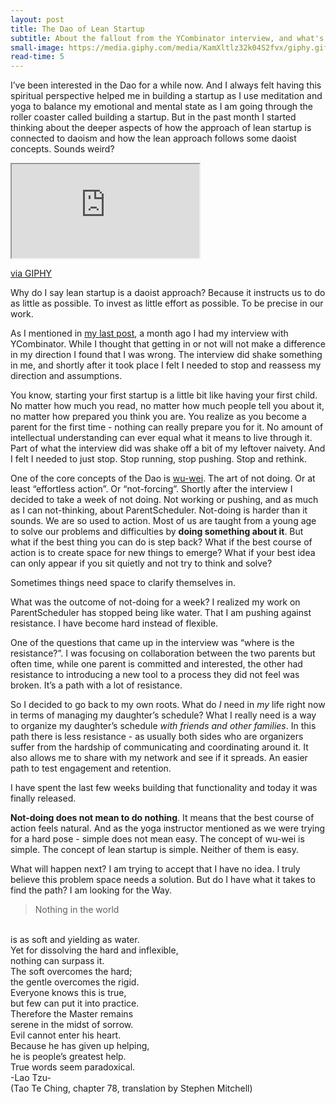 ```yaml
---
layout: post
title: The Dao of Lean Startup
subtitle: About the fallout from the YCombinator interview, and what's Dao got to do with it.
small-image: https://media.giphy.com/media/KamXltlz32k04S2fvx/giphy.gif
read-time: 5
---
```

I’ve been interested in the Dao for a while now. And I always felt having this spiritual perspective helped me in building a startup as I use meditation and yoga to balance my emotional and mental state as I am going through the roller coaster called building a startup. But in the past month I started thinking about the deeper aspects of how the approach of lean startup is connected to daoism and how the lean approach follows some daoist concepts. Sounds weird?

<iframe src="https://giphy.com/embed/KamXltlz32k04S2fvx" class="post-image post-gif" allowFullScreen></iframe><p><a href="https://giphy.com/gifs/cat-kitty-meditate-KamXltlz32k04S2fvx">via GIPHY</a></p>

Why do I say lean startup is a daoist approach? Because it instructs us to do as little as possible. To invest as little effort as possible. To be precise in our work.

As I mentioned in <a href="https://blog.parentscheduler.app/posts/2020/12/09/yc_interview/" target="_blank">my last post</a>, a month ago I had my interview with YCombinator. While I thought that getting in or not will not make a difference in my direction I found that I was wrong. The interview did shake something in me, and shortly after it took place I felt I needed to stop and reassess my direction and assumptions.

You know, starting your first startup is a little bit like having your first child. No matter how much you read, no matter how much people tell you about it, no matter how prepared you think you are. You realize as you become a parent for the first time - nothing can really prepare you for it. No amount of intellectual understanding can ever equal what it means to live through it. Part of what the interview did was shake off a bit of my leftover naivety. And I felt I needed to just stop. Stop running, stop pushing. Stop and rethink.

One of the core concepts of the Dao is <a href="https://en.wikipedia.org/wiki/Wu_wei#:~:text=Wu%20wei%20(Chinese%3A%20%E7%84%A1%E7%82%BA%3B,%2C%20or%20%22effortless%20action%22." target="_blank">wu-wei</a>. The art of not doing. Or at least “effortless action”. Or “not-forcing”. Shortly after the interview I decided to take a week of not doing. Not working or pushing, and as much as I can not-thinking, about ParentScheduler. Not-doing is harder than it sounds. We are so used to action. Most of us are taught from a young age to solve our problems and difficulties by **doing something about it**. But what if the best thing you can do is step back? What if the best course of action is to create space for new things to emerge? What if your best idea can only appear if you sit quietly and not try to think and solve?

Sometimes things need space to clarify themselves in.

What was the outcome of not-doing for a week? I realized my work on ParentScheduler has stopped being like water. That I am pushing against resistance. I have become hard instead of flexible.

One of the questions that came up in the interview was “where is the resistance?”. I was focusing on collaboration between the two parents but often time, while one parent is committed and interested, the other had resistance to introducing a new tool to a process they did not feel was broken. It’s a path with a lot of resistance.

So I decided to go back to my own roots. What do *I* need in *my* life right now in terms of managing my daughter’s schedule? What I really need is a way to organize my daughter’s schedule *with friends and other families*. In this path there is less resistance - as usually both sides who are organizers suffer from the hardship of communicating and coordinating around it. It also allows me to share with my network and see if it spreads. An easier path to test engagement and retention.

I have spent the last few weeks building that functionality and today it was finally released.

**Not-doing does not mean to do nothing**. It means that the best course of action feels natural. And as the yoga instructor mentioned as we were trying for a hard pose - simple does not mean easy. The concept of wu-wei is simple. The concept of lean startup is simple. Neither of them is easy.

What will happen next? I am trying to accept that I have no idea. I truly believe this problem space needs a solution. But do I have what it takes to find the path? I am looking for the Way.

> Nothing in the world
<br/>
is as soft and yielding as water.
<br/>
Yet for dissolving the hard and inflexible,
<br/>
nothing can surpass it.
<br/>
The soft overcomes the hard;
<br/>
the gentle overcomes the rigid.
<br/>
Everyone knows this is true,
<br/>
but few can put it into practice.
<br/>
Therefore the Master remains
<br/>
serene in the midst of sorrow.
<br/>
Evil cannot enter his heart.
<br/>
Because he has given up helping,
<br/>
he is people’s greatest help.
<br/>
True words seem paradoxical.
<br/>
-Lao Tzu-
<br/>
(Tao Te Ching, chapter 78, translation by Stephen Mitchell)
